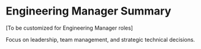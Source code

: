 # Engineering Manager Summary

[To be customized for Engineering Manager roles]

Focus on leadership, team management, and strategic technical decisions.
